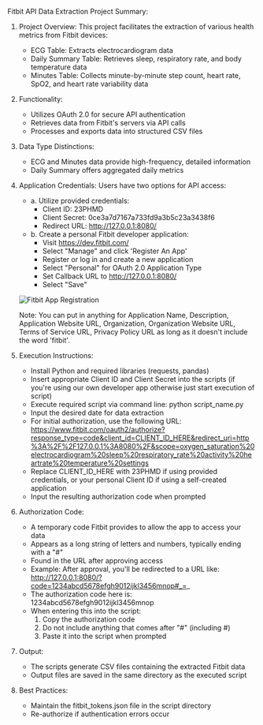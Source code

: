 Fitbit API Data Extraction Project Summary:

1. Project Overview: This project facilitates the extraction of various health metrics from Fitbit devices:
   * ECG Table: Extracts electrocardiogram data
   * Daily Summary Table: Retrieves sleep, respiratory rate, and body temperature data
   * Minutes Table: Collects minute-by-minute step count, heart rate, SpO2, and heart rate variability data

2. Functionality:
   * Utilizes OAuth 2.0 for secure API authentication
   * Retrieves data from Fitbit's servers via API calls
   * Processes and exports data into structured CSV files

3. Data Type Distinctions:
   * ECG and Minutes data provide high-frequency, detailed information
   * Daily Summary offers aggregated daily metrics

4. Application Credentials: Users have two options for API access:
   * a. Utilize provided credentials:
      - Client ID: 23PHMD
      - Client Secret: 0ce3a7d7167a733fd9a3b5c23a3438f6
      - Redirect URL: http://127.0.0.1:8080/
   * b. Create a personal Fitbit developer application:
      - Visit https://dev.fitbit.com/
      - Select "Manage" and click 'Register An App'
      - Register or log in and create a new application
      - Select "Personal" for OAuth 2.0 Application Type
      - Set Callback URL to http://127.0.0.1:8080/
      - Select "Save"

   ![Fitbit App Registration](path/to/your/image.png)

   Note: You can put in anything for Application Name, Description, Application Website URL, Organization, Organization Website URL, Terms of Service URL, Privacy Policy URL as long as it doesn't include the word 'fitbit'.

5. Execution Instructions:
   * Install Python and required libraries (requests, pandas)
   * Insert appropriate Client ID and Client Secret into the scripts (if you're using our own developer app otherwise just start execution of script)
   * Execute required script via command line: python script_name.py
   * Input the desired date for data extraction
   * For initial authorization, use the following URL: https://www.fitbit.com/oauth2/authorize?response_type=code&client_id=CLIENT_ID_HERE&redirect_uri=http%3A%2F%2F127.0.0.1%3A8080%2F&scope=oxygen_saturation%20electrocardiogram%20sleep%20respiratory_rate%20activity%20heartrate%20temperature%20settings
   * Replace CLIENT_ID_HERE with 23PHMD if using provided credentials, or your personal Client ID if using a self-created application
   * Input the resulting authorization code when prompted

6. Authorization Code:
   * A temporary code Fitbit provides to allow the app to access your data
   * Appears as a long string of letters and numbers, typically ending with a "#"
   * Found in the URL after approving access
   * Example: After approval, you'll be redirected to a URL like: http://127.0.0.1:8080/?code=1234abcd5678efgh9012ijkl3456mnop#_=_
   * The authorization code here is: 1234abcd5678efgh9012ijkl3456mnop
   * When entering this into the script:
     1. Copy the authorization code
     2. Do not include anything that comes after "#" (including #)
     3. Paste it into the script when prompted

7. Output:
   * The scripts generate CSV files containing the extracted Fitbit data
   * Output files are saved in the same directory as the executed script

8. Best Practices:
   * Maintain the fitbit_tokens.json file in the script directory
   * Re-authorize if authentication errors occur
